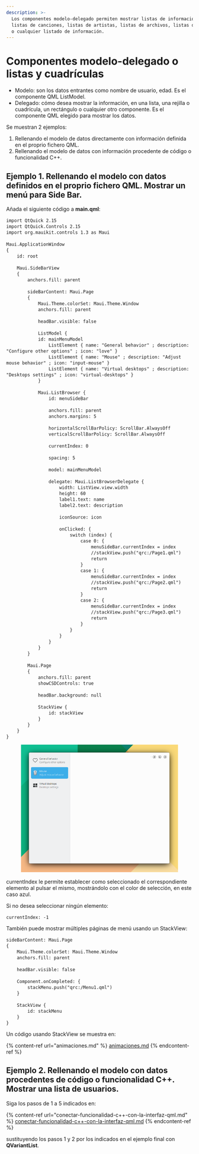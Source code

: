 ```yaml
---
description: >-
  Los componentes modelo-delegado permiten mostrar listas de información, como
  listas de canciones, listas de artistas, listas de archivos, listas de usuario
  o cualquier listado de información.
---
```


# Componentes modelo-delegado o listas y cuadrículas

* Modelo: son los datos entrantes como nombre de usuario, edad. Es el componente QML ListModel.&#x20;
* Delegado: cómo desea mostrar la información, en una lista, una rejilla o cuadrícula, un rectángulo o cualquier otro componente. Es el componente QML elegido para mostrar los datos.

Se muestran 2 ejemplos:

1. Rellenando el modelo de datos directamente con información definida en el proprio fichero QML.
2. Rellenando el modelo de datos con información procedente de código o funcionalidad C++.

## Ejemplo 1. Rellenando el modelo con datos definidos en el proprio fichero QML. Mostrar un menú para Side Bar.

Añada el siguiente código a **main.qml**:

```
import QtQuick 2.15
import QtQuick.Controls 2.15
import org.mauikit.controls 1.3 as Maui

Maui.ApplicationWindow
{
    id: root

    Maui.SideBarView
    {
        anchors.fill: parent

        sideBarContent: Maui.Page
        {
            Maui.Theme.colorSet: Maui.Theme.Window
            anchors.fill: parent

            headBar.visible: false

            ListModel {
            id: mainMenuModel
                ListElement { name: "General behavior" ; description: "Configure other options" ; icon: "love" }
                ListElement { name: "Mouse" ; description: "Adjust mouse behavior" ; icon: "input-mouse" }
                ListElement { name: "Virtual desktops" ; description: "Desktops settings" ; icon: "virtual-desktops" }
            }

            Maui.ListBrowser {
                id: menuSideBar

                anchors.fill: parent
                anchors.margins: 5

                horizontalScrollBarPolicy: ScrollBar.AlwaysOff
                verticalScrollBarPolicy: ScrollBar.AlwaysOff

                currentIndex: 0

                spacing: 5

                model: mainMenuModel

                delegate: Maui.ListBrowserDelegate {
                    width: ListView.view.width
                    height: 60
                    label1.text: name
                    label2.text: description

                    iconSource: icon

                    onClicked: {
                        switch (index) {
                            case 0: {
                                menuSideBar.currentIndex = index
                                //stackView.push("qrc:/Page1.qml")
                                return
                            }
                            case 1: {
                                menuSideBar.currentIndex = index
                                //stackView.push("qrc:/Page2.qml")
                                return
                            }
                            case 2: {
                                menuSideBar.currentIndex = index
                                //stackView.push("qrc:/Page3.qml")
                                return
                            }
                        }
                    }
                }
            }
        }

        Maui.Page
        {
            anchors.fill: parent
            showCSDControls: true

            headBar.background: null

            StackView {
                id: stackView
            }
        }
    }
}
```

<figure><img src="../../.gitbook/assets/Modelo-Delegado-Ejemplo-1.png" alt=""><figcaption></figcaption></figure>

currentIndex le permite establecer como seleccionado el correspondiente elemento al pulsar el mismo, mostrándolo con el color de selección, en este caso azul.

Si no desea seleccionar ningún elemento:

```
currentIndex: -1
```

También puede mostrar múltiples páginas de menú usando un StackView:

```
sideBarContent: Maui.Page
{
    Maui.Theme.colorSet: Maui.Theme.Window
    anchors.fill: parent

    headBar.visible: false

    Component.onCompleted: {
        stackMenu.push("qrc:/Menu1.qml")
    }

    StackView {
        id: stackMenu
    }
}
```

Un código usando StackView se muestra en:

{% content-ref url="animaciones.md" %}
[animaciones.md](animaciones.md)
{% endcontent-ref %}

## Ejemplo 2. Rellenando el modelo con datos procedentes de código o funcionalidad C++. Mostrar una lista de usuarios.

Siga los pasos de 1 a 5 indicados en:

{% content-ref url="conectar-funcionalidad-c++-con-la-interfaz-qml.md" %}
[conectar-funcionalidad-c++-con-la-interfaz-qml.md](conectar-funcionalidad-c++-con-la-interfaz-qml.md)
{% endcontent-ref %}

sustituyendo los pasos 1 y 2 por los indicados en el ejemplo final con **QVariantList**.

